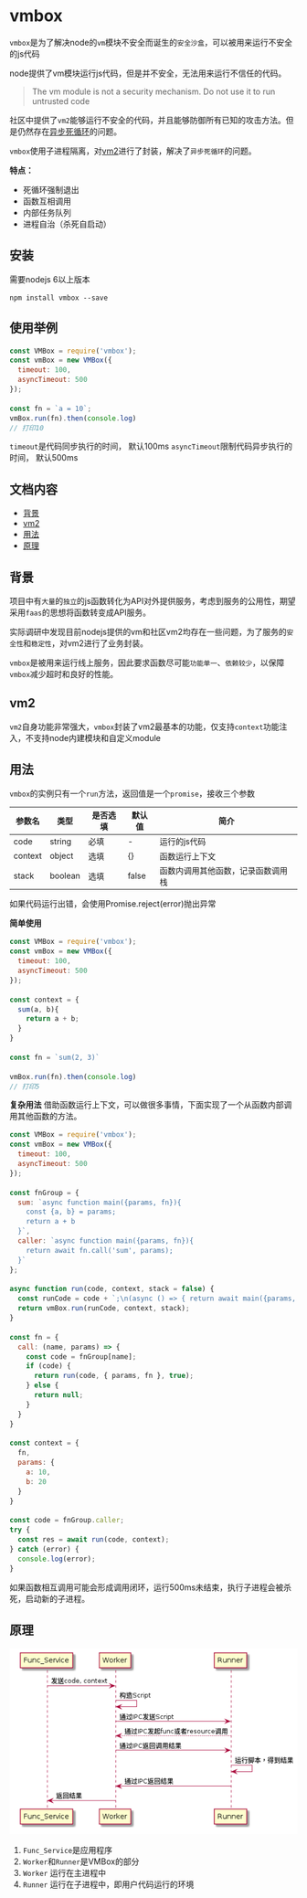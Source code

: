 # vmbox

  `vmbox`是为了解决node的`vm`模块不安全而诞生的`安全沙盒`，可以被用来运行不安全的js代码

  node提供了vm模块运行js代码，但是并不安全，无法用来运行不信任的代码。
  > The vm module is not a security mechanism. Do not use it to run untrusted code
  
  社区中提供了`vm2`能够运行不安全的代码，并且能够防御所有已知的攻击方法。但是仍然存在[异步死循环](https://github.com/patriksimek/vm2/issues/180)的问题。

  `vmbox`使用子进程隔离，对[vm2](https://github.com/patriksimek/vm2)进行了封装，解决了`异步死循环`的问题。

  **特点：**
  * 死循环强制退出
  * 函数互相调用
  * 内部任务队列
  * 进程自治（杀死自启动）

## 安装
需要nodejs 6以上版本
```
npm install vmbox --save
```

## 使用举例
```javascript
const VMBox = require('vmbox');
const vmBox = new VMBox({
  timeout: 100,
  asyncTimeout: 500
});

const fn = `a = 10`;
vmBox.run(fn).then(console.log)
// 打印10
```
`timeout`是代码同步执行的时间， 默认100ms
`asyncTimeout`限制代码异步执行的时间， 默认500ms

## 文档内容
* [背景](#背景)
* [vm2](#vm2)
* [用法](#用法)
* [原理](#原理)

## 背景
项目中有`大量`的`独立`的js函数转化为API对外提供服务，考虑到服务的公用性，期望采用`faas`的思想将函数转变成API服务。

实际调研中发现目前nodejs提供的vm和社区vm2均存在一些问题，为了服务的`安全性`和`稳定性`，对vm2进行了业务封装。

`vmbox`是被用来运行线上服务，因此要求函数尽可能`功能单一`、`依赖较少`，以保障`vmbox`减少超时和良好的性能。

## vm2
`vm2`自身功能非常强大，`vmbox`封装了vm2最基本的功能，仅支持`context`功能注入，不支持node内建模块和自定义module

## 用法
`vmbox`的实例只有一个`run`方法，返回值是一个`promise`，接收三个参数

| 参数名 | 类型 | 是否选填 | 默认值 | 简介 |
|---|---|---|---|---|
|code|string| 必填 | - | 运行的js代码|
|context| object | 选填 | {} | 函数运行上下文 |
|stack | boolean | 选填 | false | 函数内调用其他函数，记录函数调用栈|

如果代码运行出错，会使用Promise.reject(error)抛出异常

**简单使用**
```javascript
const VMBox = require('vmbox');
const vmBox = new VMBox({
  timeout: 100,
  asyncTimeout: 500
});

const context = {
  sum(a, b){
    return a + b;
  }
}

const fn = `sum(2, 3)`

vmBox.run(fn).then(console.log)
// 打印5
```

**复杂用法**
借助函数运行上下文，可以做很多事情，下面实现了一个从函数内部调用其他函数的方法。
```javascript
const VMBox = require('vmbox');
const vmBox = new VMBox({
  timeout: 100,
  asyncTimeout: 500
});

const fnGroup = {
  sum: `async function main({params, fn}){
    const {a, b} = params;
    return a + b
  }`,
  caller: `async function main({params, fn}){
    return await fn.call('sum', params);
  }`
};

async function run(code, context, stack = false) {
  const runCode = code + `;\n(async () => { return await main({params, fn}); })()`
  return vmBox.run(runCode, context, stack);
}

const fn = {
  call: (name, params) => {
    const code = fnGroup[name];
    if (code) {
      return run(code, { params, fn }, true);
    } else {
      return null;
    }
  }
}

const context = {
  fn,
  params: {
    a: 10,
    b: 20
  }
}

const code = fnGroup.caller;
try {
  const res = await run(code, context);
} catch (error) {
  console.log(error);
}
```
如果函数相互调用可能会形成调用闭环，运行500ms未结束，执行子进程会被杀死，启动新的子进程。

## 原理
![](./images/flow.png)
1. `Func_Service`是应用程序
2. `Worker`和`Runner`是VMBox的部分
3. `Worker` 运行在主进程中
4. `Runner` 运行在子进程中，即用户代码运行的环境

